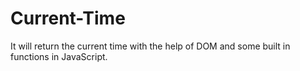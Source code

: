 # Current-Time
It will return the current time with the help of DOM and some built in functions in JavaScript.
